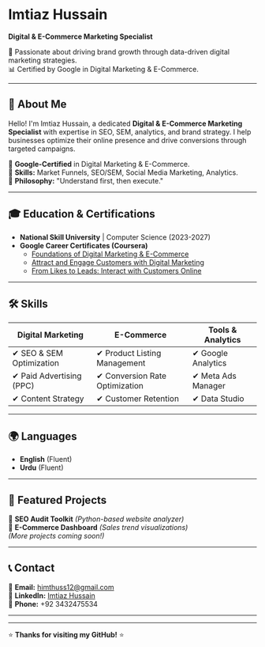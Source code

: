 # **Imtiaz Hussain**  
**Digital & E-Commerce Marketing Specialist**  

🚀 Passionate about driving brand growth through data-driven digital marketing strategies.  
📊 Certified by Google in Digital Marketing & E-Commerce.  

---

## **📌 About Me**  
Hello! I'm Imtiaz Hussain, a dedicated **Digital & E-Commerce Marketing Specialist** with expertise in SEO, SEM, analytics, and brand strategy. I help businesses optimize their online presence and drive conversions through targeted campaigns.  

🔹 **Google-Certified** in Digital Marketing & E-Commerce.  
🔹 **Skills:** Market Funnels, SEO/SEM, Social Media Marketing, Analytics.  
🔹 **Philosophy:** "Understand first, then execute."  

---

## **🎓 Education & Certifications**  
- **National Skill University** | Computer Science (2023-2027)  
- **Google Career Certificates (Coursera)**  
  - [Foundations of Digital Marketing & E-Commerce](https://coursera.org/verify/USGD5M09MJ1B)  
  - [Attract and Engage Customers with Digital Marketing](https://coursera.org/verify/CWO1FPSD183N)  
  - [From Likes to Leads: Interact with Customers Online](https://coursera.org/verify/OSFA7W0SONBM)  

---

## **🛠️ Skills**  
| **Digital Marketing**         | **E-Commerce**               | **Tools & Analytics**      |  
|-------------------------------|-----------------------------|---------------------------|  
| ✔ SEO & SEM Optimization      | ✔ Product Listing Management | ✔ Google Analytics        |  
| ✔ Paid Advertising (PPC)      | ✔ Conversion Rate Optimization | ✔ Meta Ads Manager       |  
| ✔ Content Strategy            | ✔ Customer Retention         | ✔ Data Studio             |  

---

## **🌍 Languages**  
- **English** (Fluent)  
- **Urdu** (Fluent)  

---

## **📂 Featured Projects**  
🔗 **SEO Audit Toolkit** *(Python-based website analyzer)*  
🔗 **E-Commerce Dashboard** *(Sales trend visualizations)*  
*(More projects coming soon!)*  

---

## **📞 Contact**  
📧 **Email:** [himthuss12@gmail.com](mailto:himthuss12@gmail.com)  
🔗 **LinkedIn:** [Imtiaz Hussain](https://www.linkedin.com/in/imtiaz-hussain-196aba372/)  
📱 **Phone:** +92 3432475534  

---


  

--- 

⭐ **Thanks for visiting my GitHub!** ⭐  
